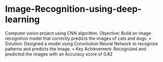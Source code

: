 # Image-Recognition-using-deep-learning
Computer vision project using CNN algorithm.
Objective: Build an image recognition model that correctly predicts the images of cats and dogs.
• Solution: Designed a model using Convolution Neural Network to recognize patterns and predicts the image.
• Key Achievement: Recognized and predicted the images with an Accuracy score of 0.82
